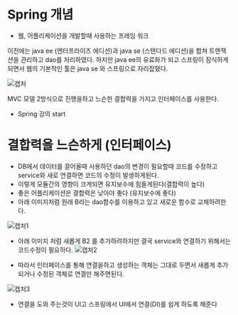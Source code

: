 # Spring 개념

- 웹, 어플리케이션을 개발할때 사용하는 프레임 워크

이전에는 java ee (엔터프라이즈 에디션)과 java se (스탠다드 에디션)을 합쳐 트랜잭션을 관리하고 dao를 처리하였다.
하지만 java ee의 유료화가 되고 스프링이 잠식하게 되면서 웹의 기본적인 툴은 java se 와 스프링으로 자리잡혔다.

![캡처](https://user-images.githubusercontent.com/65350890/91311669-4ee3b500-e7ee-11ea-8a1c-f1a505e52afa.PNG)

MVC 모델 2방식으로 진행을하고 느슨한 결합력을 가지고 인터페이스를 사용한다.

- Spring 강의 start


# 결합력을 느슨하게 (인터페이스)

- DB에서 데이터를 끌어올때 사용하던 dao의 변경이 필요할때 코드를 수정하고 service와 새로 연결하면 코드의 수정이 발생하게된다.
- 이렇게 모듈간의 영향이 크게되면 유지보수에 힘들게된다(결합력이 높다)
- 좋은 어플리케이션은 결합력은 낮아야 좋다 (유지보수에 좋다)
- 아래 이미지처럼 원래 B라는 dao함수를 이용하고 있고 새로운 함수로 교체하려한다.

![캡처1](https://user-images.githubusercontent.com/65350890/91443019-b4e34180-e8ad-11ea-913b-f3866cc7c903.PNG)

- 아래 이미지 처럼 새롭게 B2 를 추가하려하지만 결국 service와 연결하기 위해서는 코드수정이 필요하다.
![캡처2](https://user-images.githubusercontent.com/65350890/91443024-b6146e80-e8ad-11ea-963e-5f540f764dba.PNG)

- 따라서 인터페이스를 통해 연결을하고 생성하는 객체는 그대로 두면서 새롭게 추가되거나 수정된 객체로 연결만 해주면된다.

![캡처3](https://user-images.githubusercontent.com/65350890/91443027-b7459b80-e8ad-11ea-8204-38f33e325cd5.PNG)

- 연결을 도와 주는것이 UI고 스프링에서 UI에서 연결(DI)를 쉽게 하도록 해준다
